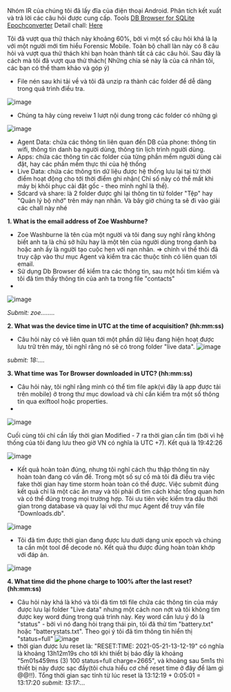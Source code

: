 Nhóm IR của chúng tôi đã lấy đĩa của điện thoại Android. Phân tích kết xuất và trả lời các câu hỏi được cung cấp.
Tools
[DB Browser for SQLite](https://sqlitebrowser.org/)
[Epochconverter](https://www.epochconverter.com/)
Detail chall: [Here](https://cyberdefenders.org/blueteam-ctf-challenges/69)

 Tôi đã vượt qua thử thách này khoảng 60%, bởi vì một số câu hỏi khá là lạ với một người mới tìm hiểu Forensic Mobile. Toàn bộ chall làn này có 8 câu hỏi và vượt qua thử thách khi bạn hoàn thành tất cả các câu hỏi. Sau đây là cách mà tôi đã vượt qua thử thách( Những chia sẻ này là của cá nhân tôi, các bạn có thể tham khảo và góp ý)

- File nén sau khi tải về và tôi đã unzip ra thành các folder để dễ dàng trong quá trình điều tra.

![image](https://user-images.githubusercontent.com/42565778/188411285-5895f8d4-85bd-45ef-908e-03216a06b725.png)

- Chúng ta hãy cùng reveiw 1 lượt nội dung trong các folder có những gì

![image](https://user-images.githubusercontent.com/42565778/188412448-fec209fe-67e7-476e-8f22-b395aef0d2a2.png)
   + Agent Data: chứa các thông tin liên quan đến DB của phone: thông tin wifi, thông tin danh bạ người dùng, thông tin lịch trình người dùng.
   + Apps: chứa các thông tin các folder của từng phần mềm người dùng cài đặt, hay các phần mềm thực thi của hệ thống
   + Live Data: chứa các thông tin dữ liệu được hệ thống lưu lại tại từ thời điểm hoạt động cho tới thời điểm ghi nhận( Chỉ số này có thể mất khi máy bị khôi phục cài đặt gốc - theo mình nghĩ là thế).
   + Sdcard và share: là 2 folder được ghi lại thông tin từ folder "Tệp" hay "Quản lý bộ nhớ" trên máy nạn nhân.
Và bây giờ chúng ta sẽ đi vào giải các chall này nhé

**1. What is the email address of Zoe Washburne?**
- Zoe Washburne là tên của một người và tôi đang suy nghĩ rằng không biết anh ta là chủ sở hữu hay là một tên của người dùng trong danh bạ hoặc anh ấy là người tạo cuộc hẹn với nạn nhân.
=> chính vì thế thôi đã truy cập vào thư mục Agent và kiểm tra các thuộc tính có liên quan tới email.
- Sử dụng Db Browser để kiểm tra các thông tin, sau một hồi tìm kiếm và tôi đã tìm thấy thông tin của anh ta trong file "contacts"
- 
![image](https://user-images.githubusercontent.com/42565778/188414973-9bea1615-341f-4b64-930a-3c21f2b2a9c0.png)

_Submit: zoe........_

**2. What was the device time in UTC at the time of acquisition? (hh:mm:ss)**
- Câu hỏi này có vẻ liên quan tới một phần dữ liệu đang hiện hoạt được lưu trữ trên máy, tôi nghĩ rằng nó sẽ có trong folder "live data".
![image](https://user-images.githubusercontent.com/42565778/188416079-9adf56ee-76ea-4790-8a2d-12938baba2e6.png)

_submit: 18:...._

**3. What time was Tor Browser downloaded in UTC? (hh:mm:ss)**
- Câu hỏi này, tôi nghĩ rằng mình có thể tìm file apk(vì đây là  app được tải trên mobile) ở trong thư mục dowload và chỉ cần kiểm tra một số thông tin qua exiftool hoặc properties.
- 
![image](https://user-images.githubusercontent.com/42565778/188417150-3a0cd1cc-fb70-4514-b2b9-9ee06c01928a.png)

Cuối cùng tôi chỉ cần lấy thời gian Modified - 7 ra thời gian  cần tìm (bởi vì hệ thống của tôi đang lưu theo giờ VN có nghĩa là UTC +7). Kết quả là 19:42:26

![image](https://user-images.githubusercontent.com/42565778/188417469-f8e2b8f0-adbf-48b8-8407-6d61cdf017cd.png)
 
 - Kết quả hoàn toàn đúng, nhưng tôi nghĩ cách thu thập thông tin này hoàn toàn đang có vấn đề. Trong một số sự cố mà tôi đã điều tra việc fake thời gian hay time storm hoàn toàn có thể được. Việc submit đúng kết quả chỉ là một các ăn may và tôi phải đi tìm cách khác tổng quan hơn và có thể đúng trong mọi trường hợp. Tôi ưu tiên việc kiểm tra dấu thời gian trong database và quay lại với thư mục Agent để truy vấn file "Downloads.db".

![image](https://user-images.githubusercontent.com/42565778/188418206-d948cfa5-135c-468c-ba81-0fc98235a88b.png)

- Tôi đã tìm được thời gian đang được lưu dưới dạng unix epoch và chúng ta cần một tool để decode nó. Kết quả thu được đúng hoàn toàn khớp với đáp án.

![image](https://user-images.githubusercontent.com/42565778/188418982-6625c50e-ec64-4739-b2bb-9c19207db6bd.png)

 **4. What time did the phone charge to 100% after the last reset? (hh:mm:ss)**
- Câu hỏi này khá là khó và tôi đã tìm tới file chứa các thông tin của máy được lưu lại folder "Live data" nhưng một cách non nớt và tôi không tìm được key word đúng trong quá trình này. Key word cần lưu ý đó là "status" - bởi vì nó đang hỏi trạng thái pin, tôi đã thử tìm "battery.txt" hoặc "batterystats.txt". Theo gọi ý tôi đã tìm thông tin hiển thị "status=full"
![image](https://user-images.githubusercontent.com/42565778/188420313-baae2cd4-adbc-4fb7-b3e6-c1e57c2d046a.png)
- thời gian được lưu reset là: "RESET:TIME: 2021-05-21-13-12-19" có nghĩa là khoảng 13h12m19s cho tới khi thiết bị báo đầy là khoảng "5m01s459ms (3) 100 status=full charge=2665", và khoảng sau 5m1s thì thiết bị này được sạc đầy(tôi chưa hiểu cơ chế reset time ở đây để làm gì @@!!). Tổng thời gian sạc tính từ lúc reset là 13:12:19 + 0:05:01 = 13:17:20
_submit: 13:17:..._
